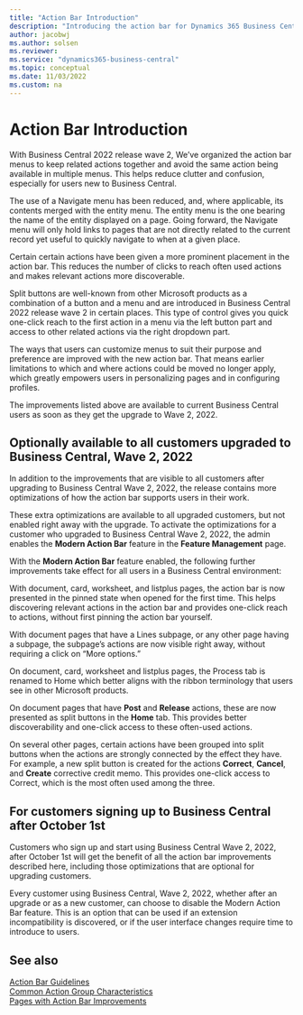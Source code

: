 ```yaml
---
title: "Action Bar Introduction"
description: "Introducing the action bar for Dynamics 365 Business Central"
author: jacobwj
ms.author: solsen
ms.reviewer: 
ms.service: "dynamics365-business-central"
ms.topic: conceptual
ms.date: 11/03/2022
ms.custom: na
---
```


# Action Bar Introduction

<!-- For customers upgraded to Business Central, Wave 2, 2022 -->

With Business Central 2022 release wave 2, We’ve organized the action bar menus to keep related actions together and avoid the same action being available in multiple menus. This helps reduce clutter and confusion, especially for users new to Business Central. 

The use of a Navigate menu has been reduced, and, where applicable, its contents merged with the entity menu. The entity menu is the one bearing the name of the entity displayed on a page. Going forward, the Navigate menu will only hold links to pages that are not directly related to the current record yet useful to quickly navigate to when at a given place. 

Certain certain actions have been given a more prominent placement in the action bar. This reduces the number of clicks to reach often used actions and makes relevant actions more discoverable. 

Split buttons are well-known from other Microsoft products as a combination of a button and a menu and are introduced in Business Central 2022 release wave 2 in certain places. This type of control gives you quick one-click reach to the first action in a menu via the left button part and access to other related actions via the right dropdown part. 

The ways that users can customize menus to suit their purpose and preference are improved with the new action bar. That means earlier limitations to which and where actions could be moved no longer apply, which greatly empowers users in personalizing pages and in configuring profiles. 

The improvements listed above are available to current Business Central users as soon as they get the upgrade to Wave 2, 2022. 

## Optionally available to all customers upgraded to Business Central, Wave 2, 2022 

In addition to the improvements that are visible to all customers after upgrading to Business Central Wave 2, 2022, the release contains more optimizations of how the action bar supports users in their work. 

These extra optimizations are available to all upgraded customers, but not enabled right away with the upgrade. To activate the optimizations for a customer who upgraded to Business Central Wave 2, 2022, the admin enables the **Modern Action Bar** feature in the **Feature Management** page.  

With the **Modern Action Bar** feature enabled, the following further improvements take effect for all users in a Business Central environment: 

With document, card, worksheet, and listplus pages, the action bar is now presented in the pinned state when opened for the first time. This helps discovering relevant actions in the action bar and provides one-click reach to actions, without first pinning the action bar yourself. 

With document pages that have a Lines subpage, or any other page having a subpage, the subpage’s actions are now visible right away, without requiring a click on “More options.” 

On document, card, worksheet and listplus pages, the Process tab is renamed to Home which better aligns with the ribbon terminology that users see in other Microsoft products. 

On document pages that have **Post** and **Release** actions, these are now presented as split buttons in the **Home** tab. This provides better discoverability and one-click access to these often-used actions. 

On several other pages, certain actions have been grouped into split buttons when the actions are strongly connected by the effect they have. For example, a new split button is created for the actions **Correct**, **Cancel**, and **Create** corrective credit memo. This provides one-click access to Correct, which is the most often used among the three. 

## For customers signing up to Business Central after October 1st 

Customers who sign up and start using Business Central Wave 2, 2022, after October 1st will get the benefit of all the action bar improvements described here, including those optimizations that are optional for upgrading customers. 

Every customer using Business Central, Wave 2, 2022, whether after an upgrade or as a new customer, can choose to disable the Modern Action Bar feature. This is an option that can be used if an extension incompatibility is discovered, or if the user interface changes require time to introduce to users. 

## See also

[Action Bar Guidelines](devenv-action-bar-guidelines.md)  
[Common Action Group Characteristics](devenv-action-group-characteristics.md)  
[Pages with Action Bar Improvements](devenv-pages-action-bar-improvements.md)